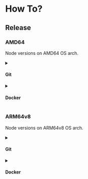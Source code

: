 # How To?

## Release

### AMD64

Node versions on AMD64 OS arch.

<details>
    <summary><h4>Git</h4></summary>

    ```bash
    git fetch && git checkout master

    # Update the Dockerfile with the new node version - amd64/node:16.20.1-alpine.

    git add Dockerfile

    git commit -m "Added amd64/node:16.20.1-alpine"

    git push origin master

    git tag -a "amd64-16.20.1-alpine" -m "Release - amd64-16.20.1-alpine"

    git push -u origin --tags
    ```

</details>

<details>
    <summary><h4>Docker</h4></summary>

    ```bash
    docker buildx build --tag crowdlinker/nestbox:amd64-16.20.1-alpine .

    docker image ls

    docker push crowdlinker/nestbox:amd64-16.20.1-alpine
    ```

</details>

### ARM64v8

Node versions on ARM64v8 OS arch.

<details>
    <summary><h4>Git</h4></summary>

    ```bash
    git fetch && git checkout arm64v8

    # Update the Dockerfile with the new node version - arm64v8/node:18.16.1-alpine.

    git add Dockerfile

    git commit -m "Added arm64v8/node:18.16.1-alpine"

    git push origin arm64v8

    git tag -a "arm64v8-18.16.1-alpine" -m "Release - arm64v8-18.16.1-alpine"

    git push -u origin --tags
    ```

</details>

<details>
    <summary><h4>Docker</h4></summary>

    ```bash
    docker buildx build --tag crowdlinker/nestbox:arm64v8-18.16.1-alpine .

    docker image ls

    docker push crowdlinker/nestbox:arm64v8-18.16.1-alpine
    ```

</details>
